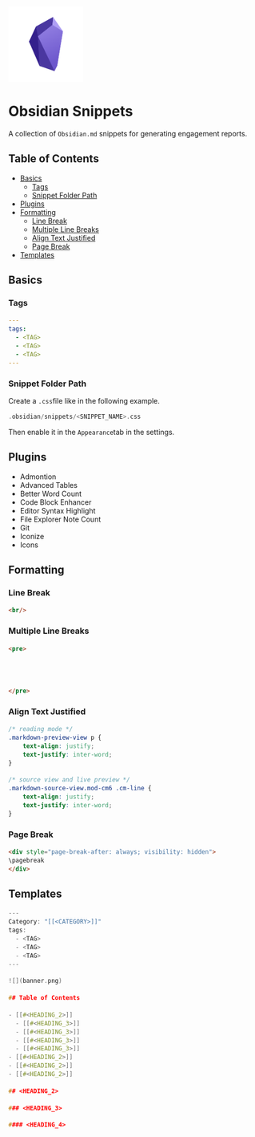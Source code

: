 <p align="left">
  <img width="150" height="150" src="https://github.com/0xsyr0/Obsidian-Snippets/blob/main/images/obsidian.png">
</p>

# Obsidian Snippets

A collection of `Obsidian.md` snippets for generating engagement reports.

## Table of Contents

- [Basics](https://github.com/0xsyr0/Obsidian-Snippets/blob/main/README.md#basics)
	- [Tags](https://github.com/0xsyr0/Obsidian-Snippets/blob/main/README.md#tags)
	- [Snippet Folder Path](https://github.com/0xsyr0/Obsidian-Snippets/blob/main/README.md#snippet-folder-path)
- [Plugins](https://github.com/0xsyr0/Obsidian-Snippets/blob/main/README.md#plugins)
- [Formatting](https://github.com/0xsyr0/Obsidian-Snippets/blob/main/README.md#formatting)
	- [Line Break](https://github.com/0xsyr0/Obsidian-Snippets/blob/main/README.md#line-break)
	- [Multiple Line Breaks](https://github.com/0xsyr0/Obsidian-Snippets/blob/main/README.md#multiple-line-breaks)
	- [Align Text Justified](https://github.com/0xsyr0/Obsidian-Snippets/blob/main/README.md#align-text-justified)
	- [Page Break](https://github.com/0xsyr0/Obsidian-Snippets/blob/main/README.md#page-break)
 - [Templates](https://github.com/0xsyr0/Obsidian-Snippets/blob/main/README.md#templates)

## Basics

### Tags

```yaml
---
tags:
  - <TAG>
  - <TAG>
  - <TAG>
---
```

### Snippet Folder Path

Create a `.css`file like in the following example.

```c
.obsidian/snippets/<SNIPPET_NAME>.css
```

Then enable it in the `Appearance`tab in the settings.

## Plugins

- Admontion
- Advanced Tables
- Better Word Count
- Code Block Enhancer
- Editor Syntax Highlight
- File Explorer Note Count
- Git
- Iconize
- Icons

## Formatting

### Line Break

```html
<br/>
```

### Multiple Line Breaks

```html
<pre>




</pre>
```

### Align Text Justified

```css
/* reading mode */
.markdown-preview-view p {
	text-align: justify;
	text-justify: inter-word;	
}

/* source view and live preview */
.markdown-source-view.mod-cm6 .cm-line {
	text-align: justify;
	text-justify: inter-word;	
}
```

### Page Break

```html
<div style="page-break-after: always; visibility: hidden">
\pagebreak
</div>
```

## Templates

```c
---
Category: "[[<CATEGORY>]]"
tags:
  - <TAG>
  - <TAG>
  - <TAG>
---

![](banner.png)

## Table of Contents

- [[#<HEADING_2>]]
  - [[#<HEADING_3>]]
  - [[#<HEADING_3>]]
  - [[#<HEADING_3>]]
  - [[#<HEADING_3>]]
- [[#<HEADING_2>]]
- [[#<HEADING_2>]]
- [[#<HEADING_2>]]

## <HEADING_2>

### <HEADING_3>

#### <HEADING_4>
```
